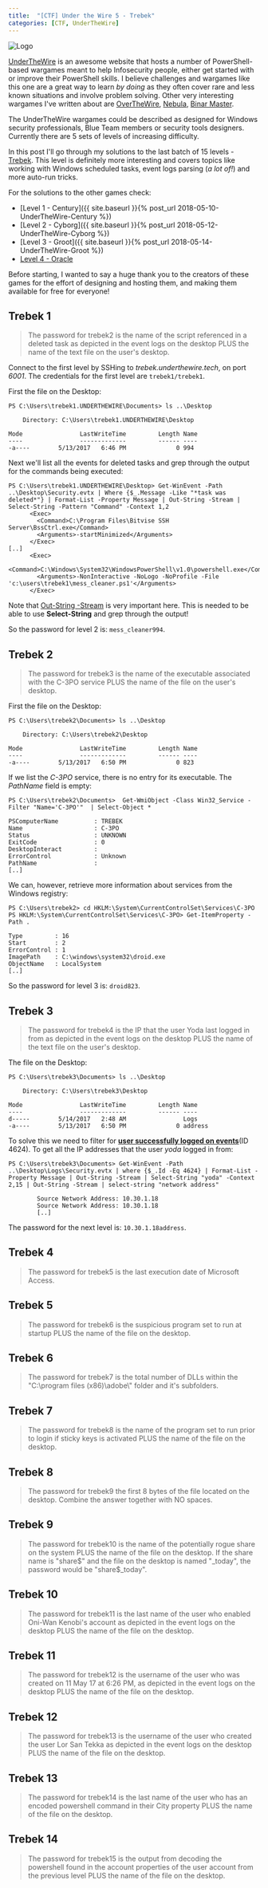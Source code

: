 ```yaml
---
title:  "[CTF] Under the Wire 5 - Trebek"
categories: [CTF, UnderTheWire]
---
```


![Logo](/assets/images/hammer4.png)

[UnderTheWire](http://underthewire.tech/index.htm) is an awesome website that hosts a number of PowerShell-based wargames meant to help Infosecurity people, either get started with or improve their PowerShell skills. I believe challenges and wargames like this one are a great way to learn *by doing* as they often cover rare and less known situations and involve problem solving. Other very interesting wargames I've written about are [OverTheWire](http://craftware.xyz/blog/categories/#OverTheWire), [Nebula](http://craftware.xyz/ctf/2012/07/21/Nebula-wargame-walkthrough.html), [Binar Master](http://craftware.xyz/blog/categories/#Binary-Master). 

The UnderTheWire wargames could be described as designed for Windows security professionals, Blue Team members or security tools designers. Currently there are 5 sets of levels of increasing difficulty. 

In this post I'll go through my solutions to the last batch of 15 levels - [Trebek](http://underthewire.tech/trebek/trebek.htm). This level is definitely more interesting and covers topics like working with Windows scheduled tasks, event logs parsing (*a lot of!*) and more auto-run tricks.

For the solutions to the other games check:
* [Level 1 - Century]({{ site.baseurl }}{% post_url 2018-05-10-UnderTheWire-Century %})
* [Level 2 - Cyborg]({{ site.baseurl }}{% post_url 2018-05-12-UnderTheWire-Cyborg %})
* [Level 3 - Groot]({{ site.baseurl }}{% post_url 2018-05-14-UnderTheWire-Groot %})
* [Level 4 - Oracle]()

Before starting, I wanted to say a huge thank you to the creators of these games for the effort of designing and hosting them, and making them available for free for everyone!

## Trebek 1

<blockquote>
  <p>The password for trebek2 is the name of the script referenced in a deleted task as depicted in the event logs on the desktop PLUS the name of the text file on the user's desktop.</p>
</blockquote>

Connect to the first level by SSHing to *trebek.underthewire.tech*, on port *6001*. The credentials for the first level are ```trebek1/trebek1```.

First the file on the Desktop:

```posh
PS C:\Users\trebek1.UNDERTHEWIRE\Documents> ls ..\Desktop

    Directory: C:\Users\trebek1.UNDERTHEWIRE\Desktop

Mode                LastWriteTime         Length Name
----                -------------         ------ ----
-a----        5/13/2017   6:46 PM              0 994
```

Next we'll list all the events for deleted tasks and grep through the output for the commands being executed:

```posh
PS C:\Users\trebek1.UNDERTHEWIRE\Desktop> Get-WinEvent -Path ..\Desktop\Security.evtx | Where {$_.Message -Like "*task was deleted*"} | Format-List -Property Message | Out-String -Stream | Select-String -Pattern "Command" -Context 1,2
      <Exec>
        <Command>C:\Program Files\Bitvise SSH Server\BssCtrl.exe</Command>
        <Arguments>-startMinimized</Arguments>
      </Exec>
[..]
      <Exec>
        <Command>C:\Windows\System32\WindowsPowerShell\v1.0\powershell.exe</Command>
        <Arguments>-NonInteractive -NoLogo -NoProfile -File 'c:\users\trebek1\mess_cleaner.ps1'</Arguments>
      </Exec>
```

<div class="box-note">
Note that <a href="https://docs.microsoft.com/en-us/powershell/module/microsoft.powershell.utility/out-string?view=powershell-6" target="_blank">Out-String -Stream</a> is very important here. This is needed to be able to use <b>Select-String</b> and grep through the output!
</div>

So the password for level 2 is: ```mess_cleaner994```.

## Trebek 2

<blockquote>
  <p>The password for trebek3 is the name of the executable associated with the C-3PO service PLUS the name of the file on the user's desktop.</p>
</blockquote>

First the file on the Desktop:

```posh
PS C:\Users\trebek2\Documents> ls ..\Desktop

    Directory: C:\Users\trebek2\Desktop

Mode                LastWriteTime         Length Name
----                -------------         ------ ----
-a----        5/13/2017   6:50 PM              0 823
```

If we list the *C-3PO* service, there is no entry for its executable. The *PathName* field is empty:

```posh
PS C:\Users\trebek2\Documents>  Get-WmiObject -Class Win32_Service -Filter "Name='C-3PO'"  | Select-Object *

PSComputerName          : TREBEK
Name                    : C-3PO
Status                  : UNKNOWN
ExitCode                : 0
DesktopInteract         :
ErrorControl            : Unknown
PathName                :
[..]
```

We can, however, retrieve more information about services from the Windows registry:

```posh
PS C:\Users\trebek2> cd HKLM:\System\CurrentControlSet\Services\C-3PO
PS HKLM:\System\CurrentControlSet\Services\C-3PO> Get-ItemProperty -Path .

Type         : 16
Start        : 2
ErrorControl : 1
ImagePath    : C:\windows\system32\droid.exe
ObjectName   : LocalSystem
[..]
```

So the password for level 3 is: ```droid823```.

## Trebek 3

<blockquote>
  <p>The password for trebek4 is the IP that the user Yoda last logged in from as depicted in the event logs on the desktop PLUS the name of the text file on the user's desktop.</p>
</blockquote>

The file on the Desktop:

```posh
PS C:\Users\trebek3\Documents> ls ..\Desktop

    Directory: C:\Users\trebek3\Desktop

Mode                LastWriteTime         Length Name
----                -------------         ------ ----
d-----        5/14/2017   2:48 AM                Logs
-a----        5/13/2017   6:50 PM              0 address
```

To solve this we need to filter for [**user successfully logged on events**](https://www.manageengine.com/products/active-directory-audit/kb/windows-security-log-event-id-4624.html)(ID 4624). To get all the IP addresses that the user *yoda* logged in from:

```posh
PS C:\Users\trebek3\Documents> Get-WinEvent -Path ..\Desktop\Logs\Security.evtx | where {$_.Id -Eq 4624} | Format-List -Property Message | Out-String -Stream | Select-String "yoda" -Context 2,15 | Out-String -Stream | select-string "network address"

        Source Network Address: 10.30.1.18
        Source Network Address: 10.30.1.18
        [..]
```

The password for the next level is: ```10.30.1.18address```.

## Trebek 4

<blockquote>
  <p>The password for trebek5 is the last execution date of Microsoft Access.</p>
</blockquote>

## Trebek 5

<blockquote>
  <p>The password for trebek6 is the suspicious program set to run at startup PLUS the name of the file on the desktop.</p>
</blockquote>

## Trebek 6

<blockquote>
  <p>The password for trebek7 is the total number of DLLs within the "C:\program files (x86)\adobe\" folder and it's subfolders.</p>
</blockquote>

## Trebek 7

<blockquote>
  <p>The password for trebek8 is the name of the program set to run prior to login if sticky keys is activated PLUS the name of the file on the desktop.</p>
</blockquote>

## Trebek 8

<blockquote>
  <p>The password for trebek9 the first 8 bytes of the file located on the desktop. Combine the answer together with NO spaces.</p>
</blockquote>

## Trebek 9

<blockquote>
  <p>The password for trebek10 is the name of the potentially rogue share on the system PLUS the name of the file on the desktop. If the share name is "share$" and the file on the desktop is named "_today", the password would be "share$_today".</p>
</blockquote>

## Trebek 10

<blockquote>
  <p>The password for trebek11 is the last name of the user who enabled Oni-Wan Kenobi's account as depicted in the event logs on the desktop PLUS the name of the file on the desktop.</p>
</blockquote>

## Trebek 11

<blockquote>
  <p>The password for trebek12 is the username of the user who was created on 11 May 17 at 6:26 PM, as depicted in the event logs on the desktop PLUS the name of the file on the desktop.</p>
</blockquote>

## Trebek 12

<blockquote>
  <p>The password for trebek13 is the username of the user who created the user Lor San Tekka as depicted in the event logs on the desktop PLUS the name of the file on the desktop.</p>
</blockquote>

## Trebek 13

<blockquote>
  <p>The password for trebek14 is the last name of the user who has an encoded powershell command in their City property PLUS the name of the file on the desktop.</p>
</blockquote>

## Trebek 14

<blockquote>
  <p>The password for trebek15 is the output from decoding the powershell found in the account properties of the user account from the previous level PLUS the name of the file on the desktop.</p>
</blockquote>
